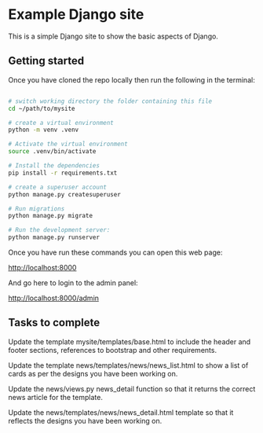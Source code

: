 # Example Django site

This is a simple Django site to show the basic aspects of Django.

## Getting started

Once you have cloned the repo locally then run the following in the terminal:

```bash

# switch working directory the folder containing this file
cd ~/path/to/mysite

# create a virtual environment
python -m venv .venv

# Activate the virtual environment
source .venv/bin/activate

# Install the dependencies
pip install -r requirements.txt

# create a superuser account
python manage.py createsuperuser

# Run migrations
python manage.py migrate

# Run the development server:
python manage.py runserver

```

Once you have run these commands you can open this web page:

<http://localhost:8000>

And go here to login to the admin panel:

<http://localhost:8000/admin>


## Tasks to complete

Update the template mysite/templates/base.html to include the header and footer
sections, references to bootstrap and other requirements.

Update the template news/templates/news/news_list.html to show a list of cards
as per the designs you have been working on.

Update the news/views.py news_detail function so that it returns the correct
news article for the template.

Update the news/templates/news/news_detail.html template so that it reflects
the designs you have been working on.
